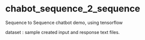 # chabot_sequence_2_sequence


Sequence to Sequence chatbot demo, using tensorflow

dataset : sample created input and response text files.
